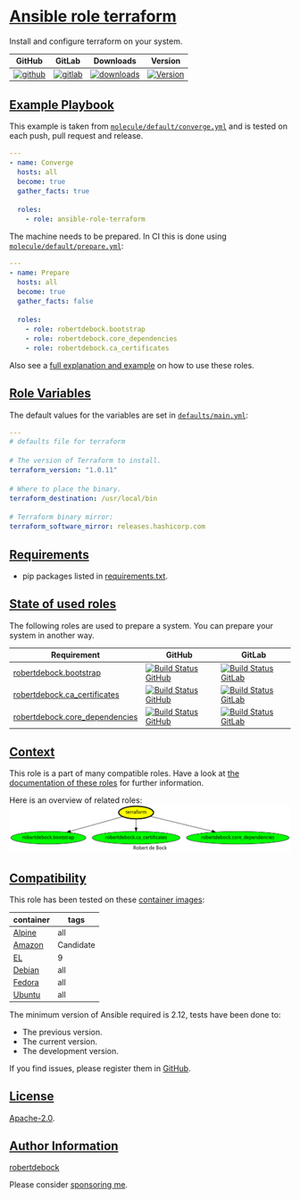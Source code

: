 # [Ansible role terraform](#terraform)

Install and configure terraform on your system.

|GitHub|GitLab|Downloads|Version|
|------|------|---------|-------|
|[![github](https://github.com/robertdebock/ansible-role-terraform/workflows/Ansible%20Molecule/badge.svg)](https://github.com/robertdebock/ansible-role-terraform/actions)|[![gitlab](https://gitlab.com/robertdebock-iac/ansible-role-terraform/badges/master/pipeline.svg)](https://gitlab.com/robertdebock-iac/ansible-role-terraform)|[![downloads](https://img.shields.io/ansible/role/d/robertdebock/terraform)](https://galaxy.ansible.com/robertdebock/terraform)|[![Version](https://img.shields.io/github/release/robertdebock/ansible-role-terraform.svg)](https://github.com/robertdebock/ansible-role-terraform/releases/)|

## [Example Playbook](#example-playbook)

This example is taken from [`molecule/default/converge.yml`](https://github.com/robertdebock/ansible-role-terraform/blob/master/molecule/default/converge.yml) and is tested on each push, pull request and release.

```yaml
---
- name: Converge
  hosts: all
  become: true
  gather_facts: true

  roles:
    - role: ansible-role-terraform
```

The machine needs to be prepared. In CI this is done using [`molecule/default/prepare.yml`](https://github.com/robertdebock/ansible-role-terraform/blob/master/molecule/default/prepare.yml):

```yaml
---
- name: Prepare
  hosts: all
  become: true
  gather_facts: false

  roles:
    - role: robertdebock.bootstrap
    - role: robertdebock.core_dependencies
    - role: robertdebock.ca_certificates
```

Also see a [full explanation and example](https://robertdebock.nl/how-to-use-these-roles.html) on how to use these roles.

## [Role Variables](#role-variables)

The default values for the variables are set in [`defaults/main.yml`](https://github.com/robertdebock/ansible-role-terraform/blob/master/defaults/main.yml):

```yaml
---
# defaults file for terraform

# The version of Terraform to install.
terraform_version: "1.0.11"

# Where to place the binary.
terraform_destination: /usr/local/bin

# Terraform binary mirror:
terraform_software_mirror: releases.hashicorp.com
```

## [Requirements](#requirements)

- pip packages listed in [requirements.txt](https://github.com/robertdebock/ansible-role-terraform/blob/master/requirements.txt).

## [State of used roles](#state-of-used-roles)

The following roles are used to prepare a system. You can prepare your system in another way.

| Requirement | GitHub | GitLab |
|-------------|--------|--------|
|[robertdebock.bootstrap](https://galaxy.ansible.com/robertdebock/bootstrap)|[![Build Status GitHub](https://github.com/robertdebock/ansible-role-bootstrap/workflows/Ansible%20Molecule/badge.svg)](https://github.com/robertdebock/ansible-role-bootstrap/actions)|[![Build Status GitLab](https://gitlab.com/robertdebock-iac/ansible-role-bootstrap/badges/master/pipeline.svg)](https://gitlab.com/robertdebock-iac/ansible-role-bootstrap)|
|[robertdebock.ca_certificates](https://galaxy.ansible.com/robertdebock/ca_certificates)|[![Build Status GitHub](https://github.com/robertdebock/ansible-role-ca_certificates/workflows/Ansible%20Molecule/badge.svg)](https://github.com/robertdebock/ansible-role-ca_certificates/actions)|[![Build Status GitLab](https://gitlab.com/robertdebock-iac/ansible-role-ca_certificates/badges/master/pipeline.svg)](https://gitlab.com/robertdebock-iac/ansible-role-ca_certificates)|
|[robertdebock.core_dependencies](https://galaxy.ansible.com/robertdebock/core_dependencies)|[![Build Status GitHub](https://github.com/robertdebock/ansible-role-core_dependencies/workflows/Ansible%20Molecule/badge.svg)](https://github.com/robertdebock/ansible-role-core_dependencies/actions)|[![Build Status GitLab](https://gitlab.com/robertdebock-iac/ansible-role-core_dependencies/badges/master/pipeline.svg)](https://gitlab.com/robertdebock-iac/ansible-role-core_dependencies)|

## [Context](#context)

This role is a part of many compatible roles. Have a look at [the documentation of these roles](https://robertdebock.nl/) for further information.

Here is an overview of related roles:
![dependencies](https://raw.githubusercontent.com/robertdebock/ansible-role-terraform/png/requirements.png "Dependencies")

## [Compatibility](#compatibility)

This role has been tested on these [container images](https://hub.docker.com/u/robertdebock):

|container|tags|
|---------|----|
|[Alpine](https://hub.docker.com/r/robertdebock/alpine)|all|
|[Amazon](https://hub.docker.com/r/robertdebock/amazonlinux)|Candidate|
|[EL](https://hub.docker.com/r/robertdebock/enterpriselinux)|9|
|[Debian](https://hub.docker.com/r/robertdebock/debian)|all|
|[Fedora](https://hub.docker.com/r/robertdebock/fedora)|all|
|[Ubuntu](https://hub.docker.com/r/robertdebock/ubuntu)|all|

The minimum version of Ansible required is 2.12, tests have been done to:

- The previous version.
- The current version.
- The development version.

If you find issues, please register them in [GitHub](https://github.com/robertdebock/ansible-role-terraform/issues).

## [License](#license)

[Apache-2.0](https://github.com/robertdebock/ansible-role-terraform/blob/master/LICENSE).

## [Author Information](#author-information)

[robertdebock](https://robertdebock.nl/)

Please consider [sponsoring me](https://github.com/sponsors/robertdebock).
